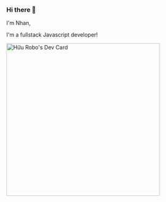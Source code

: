 ### Hi there 👋

I'm Nhan,

I'm a fullstack Javascript developer!

<a href="https://app.daily.dev/HuuRobo"><img src="https://api.daily.dev/devcards/f5532c62ec4b4db1bfdd0c90d4646e41.png?r=gzk" width="400" alt="Hữu Robo's Dev Card"/></a>

<!--
**nhannhl/nhannhl** is a ✨ _special_ ✨ repository because its `README.md` (this file) appears on your GitHub profile.

Here are some ideas to get you started:

- 🔭 I’m currently working on ...
- 🌱 I’m currently learning ...
- 👯 I’m looking to collaborate on ...
- 🤔 I’m looking for help with ...
- 💬 Ask me about ...
- 📫 How to reach me: ...
- 😄 Pronouns: ...
- ⚡ Fun fact: ...
-->
